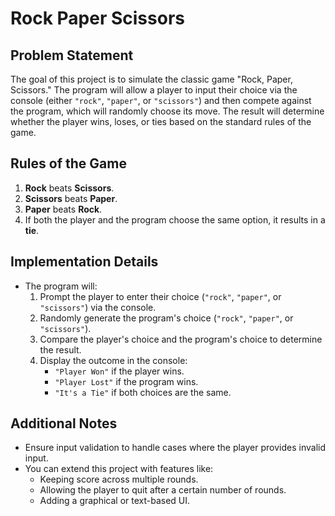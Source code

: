 # Rock Paper Scissors

## Problem Statement

The goal of this project is to simulate the classic game "Rock, Paper, Scissors." The program will allow a player to input their choice via the console (either `"rock"`, `"paper"`, or `"scissors"`) and then compete against the program, which will randomly choose its move. The result will determine whether the player wins, loses, or ties based on the standard rules of the game.

## Rules of the Game

1. **Rock** beats **Scissors**.
2. **Scissors** beats **Paper**.
3. **Paper** beats **Rock**.
4. If both the player and the program choose the same option, it results in a **tie**.

## Implementation Details

- The program will:
  1. Prompt the player to enter their choice (`"rock"`, `"paper"`, or `"scissors"`) via the console.
  2. Randomly generate the program's choice (`"rock"`, `"paper"`, or `"scissors"`).
  3. Compare the player's choice and the program's choice to determine the result.
  4. Display the outcome in the console:
     - `"Player Won"` if the player wins.
     - `"Player Lost"` if the program wins.
     - `"It's a Tie"` if both choices are the same.

## Additional Notes

- Ensure input validation to handle cases where the player provides invalid input.
- You can extend this project with features like:
  - Keeping score across multiple rounds.
  - Allowing the player to quit after a certain number of rounds.
  - Adding a graphical or text-based UI.
